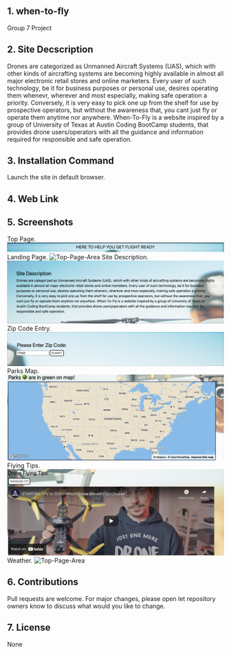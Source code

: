 ## 1. when-to-fly
Group 7 Project

## 2. Site Decscription
Drones are categorized as Unmanned Aircraft Systems (UAS), which with other kinds of aircrafting  systems are becoming highly available in almost all major electronic retail stores and online marketers. Every user of such technology, be it for business purposes or personal use, desires operating them whenevr, wherever and most especially, making safe operation a priority. Conversely, it is very easy to pick one up from the shelf for use by prospective operators, but without the awareness that, you cant just fly or operate them anytime nor anywhere.
When-To-Fly is a website inspired by a group of University of Texas at Austin Coding BootCamp students, that provides drone users/operators with all the guidance and information required for responsible and safe operation.

## 3. Installation Command
Launch the site in default browser.

## 4. Web Link


## 5. Screenshots
Top Page.
![Top-Page-Area](./assets/images/top-page.png?raw=true "Top-Page-Area")
Landing Page.
![Top-Page-Area](./assets/images/main-landing-page.png?raw=true "Top-Page-Area")
Site Description.
![Top-Page-Area](./assets/images/site-description.png?raw=true "Top-Page-Area")
Zip Code Entry.
![Top-Page-Area](./assets/images/zip-code-entry.png?raw=true "Top-Page-Area")
Parks Map.
![Top-Page-Area](./assets/images/parks-map.png?raw=true "Top-Page-Area")
Flying Tips.
![Top-Page-Area](./assets/images/flying-tips.png?raw=true "Top-Page-Area")
Weather.
![Top-Page-Area](./assets/images/weather.png?raw=true "Top-Page-Area")


## 6. Contributions
Pull requests are welcome. For major changes, please open let repository owners know to discuss what would you like to change.

## 7. License
None





